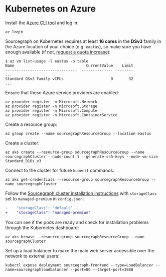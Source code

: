 # Kubernetes on Azure

Install the [Azure CLI tool](https://docs.microsoft.com/en-us/cli/azure/install-azure-cli?view=azure-cli-latest) and log in:

```
az login
```

Sourcegraph on Kubernetes requires at least **16 cores** in the **DSv3** family in the Azure location of your choice (e.g. `eastus`), so make sure you have enough available (if not, [request a quota increase](https://docs.microsoft.com/en-us/azure/azure-supportability/resource-manager-core-quotas-request)):

```
$ az vm list-usage -l eastus -o table
Name                                CurrentValue    Limit
--------------------------------  --------------  -------
...
Standard DSv3 Family vCPUs                     0       32
...
```

Ensure that these Azure service providers are enabled:

```
az provider register -n Microsoft.Network
az provider register -n Microsoft.Storage
az provider register -n Microsoft.Compute
az provider register -n Microsoft.ContainerService
```

Create a resource group:

```
az group create --name sourcegraphResourceGroup --location eastus
```

Create a cluster:

```
az aks create --resource-group sourcegraphResourceGroup --name sourcegraphCluster --node-count 1 --generate-ssh-keys --node-vm-size Standard_D16s_v3
```

Connect to the cluster for future `kubectl` commands:

```
az aks get-credentials --resource-group sourcegraphResourceGroup --name sourcegraphCluster
```

Follow the [Sourcegraph cluster installation instructions](configure.md#configure-a-storage-class) with `storageClass` set to `managed-premium` in `config.json`:

```diff
-    "storageClass": "default"
+    "storageClass": "managed-premium"
```

You can see if the pods are ready and check for installation problems through the Kubernetes dashboard:

```
az aks browse --resource-group sourcegraphResourceGroup --name sourcegraphCluster
```

Set up a load balancer to make the main web server accessible over the network to external users:

```
kubectl expose deployment sourcegraph-frontend --type=LoadBalancer --name=sourcegraphloadbalancer --port=80 --target-port=3080
```
